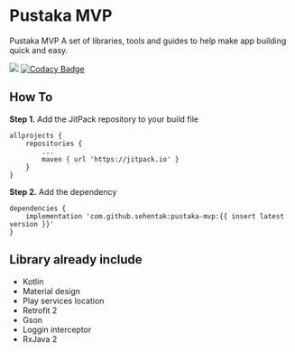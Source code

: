 # Pustaka MVP
Pustaka MVP A set of libraries, tools and guides to help make app building quick and easy.

[![](https://jitpack.io/v/sehentak/pustaka-mvp.svg)](https://jitpack.io/#sehentak/pustaka-mvp)
[![Codacy Badge](https://app.codacy.com/project/badge/Grade/7f7f5cab7e9d4b8fa5fa0662a0533024)](https://www.codacy.com/gh/sehentak/pustaka-mvp/dashboard?utm_source=github.com&amp;utm_medium=referral&amp;utm_content=sehentak/pustaka-mvp&amp;utm_campaign=Badge_Grade)

## How To

**Step 1.** Add the JitPack repository to your build file

```
allprojects {
    repositories {
        ...
        maven { url 'https://jitpack.io' }
    }
}
```

**Step 2.** Add the dependency

```
dependencies {
    implementation 'com.github.sehentak:pustaka-mvp:{{ insert latest version }}'
}
```

## Library already include

* Kotlin
* Material design
* Play services location
* Retrofit 2
* Gson
* Loggin interceptor
* RxJava 2